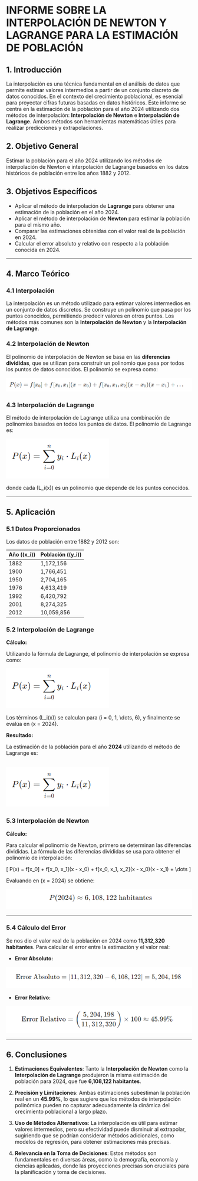 # INFORME SOBRE LA INTERPOLACIÓN DE NEWTON Y LAGRANGE PARA LA ESTIMACIÓN DE POBLACIÓN

## 1. Introducción

La interpolación es una técnica fundamental en el análisis de datos que permite estimar valores intermedios a partir de un conjunto discreto de datos conocidos. En el contexto del crecimiento poblacional, es esencial para proyectar cifras futuras basadas en datos históricos. Este informe se centra en la estimación de la población para el año 2024 utilizando dos métodos de interpolación: **Interpolación de Newton** e **Interpolación de Lagrange**. Ambos métodos son herramientas matemáticas útiles para realizar predicciones y extrapolaciones.

## 2. Objetivo General

Estimar la población para el año 2024 utilizando los métodos de interpolación de Newton e interpolación de Lagrange basados en los datos históricos de población entre los años 1882 y 2012.

## 3. Objetivos Específicos

- Aplicar el método de interpolación de **Lagrange** para obtener una estimación de la población en el año 2024.
- Aplicar el método de interpolación de **Newton** para estimar la población para el mismo año.
- Comparar las estimaciones obtenidas con el valor real de la población en 2024.
- Calcular el error absoluto y relativo con respecto a la población conocida en 2024.

---

## 4. Marco Teórico

### 4.1 Interpolación

La interpolación es un método utilizado para estimar valores intermedios en un conjunto de datos discretos. Se construye un polinomio que pasa por los puntos conocidos, permitiendo predecir valores en otros puntos. Los métodos más comunes son la **Interpolación de Newton** y la **Interpolación de Lagrange**.

### 4.2 Interpolación de Newton

El polinomio de interpolación de Newton se basa en las **diferencias divididas**, que se utilizan para construir un polinomio que pasa por todos los puntos de datos conocidos. El polinomio se expresa como:


![alt tag](https://github.com/javihen/PoblacionDeBolivia/blob/main/img/1.png)

### 4.3 Interpolación de Lagrange

El método de interpolación de Lagrange utiliza una combinación de polinomios basados en todos los puntos de datos. El polinomio de Lagrange es:

![alt tag](https://github.com/javihen/PoblacionDeBolivia/blob/main/img/2.png)

donde cada \(L_i(x)\) es un polinomio que depende de los puntos conocidos.

---

## 5. Aplicación

### 5.1 Datos Proporcionados

Los datos de población entre 1882 y 2012 son:

| Año (\(x_i\)) | Población (\(y_i\)) |
|---|---|
| 1882 | 1,172,156 |
| 1900 | 1,766,451 |
| 1950 | 2,704,165 |
| 1976 | 4,613,419 |
| 1992 | 6,420,792 |
| 2001 | 8,274,325 |
| 2012 | 10,059,856 |

### 5.2 Interpolación de Lagrange

**Cálculo:**

Utilizando la fórmula de Lagrange, el polinomio de interpolación se expresa como:

![alt tag](https://github.com/javihen/PoblacionDeBolivia/blob/main/img/2.png)

Los términos \(L_i(x)\) se calculan para \(i = 0, 1, \dots, 6\), y finalmente se evalúa en \(x = 2024\). 

**Resultado:**

La estimación de la población para el año **2024** utilizando el método de Lagrange es:

![alt tag](https://github.com/javihen/PoblacionDeBolivia/blob/main/img/2.png)
---

### 5.3 Interpolación de Newton

**Cálculo:**

Para calcular el polinomio de Newton, primero se determinan las diferencias divididas. La fórmula de las diferencias divididas se usa para obtener el polinomio de interpolación:

\[
P(x) = f[x_0] + f[x_0, x_1](x - x_0) + f[x_0, x_1, x_2](x - x_0)(x - x_1) + \dots
\]

Evaluando en \(x = 2024\) se obtiene:

![alt tag](https://github.com/javihen/PoblacionDeBolivia/blob/main/img/3.png)

---

### 5.4 Cálculo del Error

Se nos dio el valor real de la población en 2024 como **11,312,320 habitantes**. Para calcular el error entre la estimación y el valor real:

- **Error Absoluto:**

![alt tag](https://github.com/javihen/PoblacionDeBolivia/blob/main/img/4.png)

- **Error Relativo:**

![alt tag](https://github.com/javihen/PoblacionDeBolivia/blob/main/img/5.png)

---

## 6. Conclusiones

1. **Estimaciones Equivalentes**: Tanto la **Interpolación de Newton** como la **Interpolación de Lagrange** produjeron la misma estimación de población para 2024, que fue **6,108,122 habitantes**.

2. **Precisión y Limitaciones**: Ambas estimaciones subestiman la población real en un **45.99%**, lo que sugiere que los métodos de interpolación polinómica pueden no capturar adecuadamente la dinámica del crecimiento poblacional a largo plazo.

3. **Uso de Métodos Alternativos**: La interpolación es útil para estimar valores intermedios, pero su efectividad puede disminuir al extrapolar, sugiriendo que se podrían considerar métodos adicionales, como modelos de regresión, para obtener estimaciones más precisas.

4. **Relevancia en la Toma de Decisiones**: Estos métodos son fundamentales en diversas áreas, como la demografía, economía y ciencias aplicadas, donde las proyecciones precisas son cruciales para la planificación y toma de decisiones.
